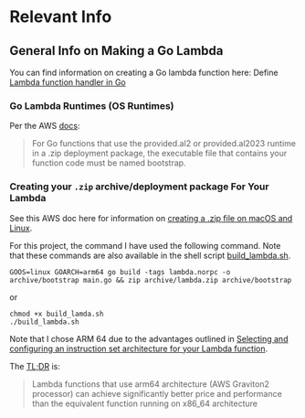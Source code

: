 # Relevant Info

## General Info on Making a Go Lambda
You can find information on creating a Go lambda function here: Define [Lambda function handler in Go](https://docs.aws.amazon.com/lambda/latest/dg/golang-handler.html)

### Go Lambda Runtimes (OS Runtimes)
Per the AWS [docs](https://docs.aws.amazon.com/lambda/latest/dg/golang-handler.html#golang-handler-naming):
> For Go functions that use the provided.al2 or provided.al2023 runtime in a .zip deployment package, the executable file that contains your function code must be named bootstrap.

### Creating your `.zip` archive/deployment package For Your Lambda
See this AWS doc here for information on [creating a .zip file on macOS and Linux](https://docs.aws.amazon.com/lambda/latest/dg/golang-package.html#golang-package-mac-linux).

For this project, the command I have used the following command. Note that these commands are also available in the shell script [build_lambda.sh](build_lambda.sh).

```shell
GOOS=linux GOARCH=arm64 go build -tags lambda.norpc -o archive/bootstrap main.go && zip archive/lambda.zip archive/bootstrap
```
or
```shell
chmod +x build_lamda.sh
./build_lambda.sh
```

Note that I chose ARM 64 due to the advantages outlined in [Selecting and configuring an instruction set architecture for your Lambda function](https://docs.aws.amazon.com/lambda/latest/dg/foundation-arch.html#foundation-arch-adv). 

The [TL;DR](https://www.merriam-webster.com/dictionary/TL%3BDR) is:

> Lambda functions that use arm64 architecture (AWS Graviton2 processor) can achieve significantly better price and performance than the equivalent function running on x86_64 architecture

